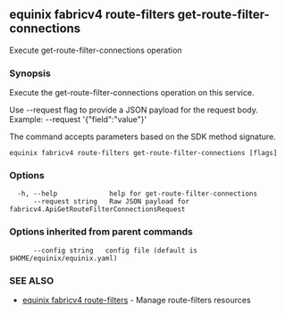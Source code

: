 ## equinix fabricv4 route-filters get-route-filter-connections

Execute get-route-filter-connections operation

### Synopsis

Execute the get-route-filter-connections operation on this service.

Use --request flag to provide a JSON payload for the request body.
Example: --request '{"field":"value"}'

The command accepts parameters based on the SDK method signature.

```
equinix fabricv4 route-filters get-route-filter-connections [flags]
```

### Options

```
  -h, --help             help for get-route-filter-connections
      --request string   Raw JSON payload for fabricv4.ApiGetRouteFilterConnectionsRequest
```

### Options inherited from parent commands

```
      --config string   config file (default is $HOME/equinix/equinix.yaml)
```

### SEE ALSO

* [equinix fabricv4 route-filters](equinix_fabricv4_route-filters.md)	 - Manage route-filters resources

